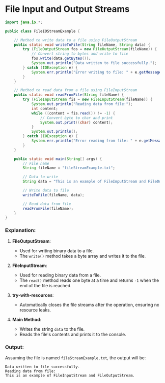 # File Input and Output Streams
```java
import java.io.*;

public class FileIOStreamExample {

    // Method to write data to a file using FileOutputStream
    public static void writeToFile(String fileName, String data) {
        try (FileOutputStream fos = new FileOutputStream(fileName)) {
            // Convert string to bytes and write to file
            fos.write(data.getBytes());
            System.out.println("Data written to file successfully.");
        } catch (IOException e) {
            System.err.println("Error writing to file: " + e.getMessage());
        }
    }

    // Method to read data from a file using FileInputStream
    public static void readFromFile(String fileName) {
        try (FileInputStream fis = new FileInputStream(fileName)) {
            System.out.println("Reading data from file:");
            int content;
            while ((content = fis.read()) != -1) {
                // Convert byte to char and print
                System.out.print((char) content);
            }
            System.out.println();
        } catch (IOException e) {
            System.err.println("Error reading from file: " + e.getMessage());
        }
    }

    public static void main(String[] args) {
        // File name
        String fileName = "fileStreamExample.txt";

        // Data to write
        String data = "This is an example of FileInputStream and FileOutputStream.";

        // Write data to file
        writeToFile(fileName, data);

        // Read data from file
        readFromFile(fileName);
    }
}
```

### Explanation:

1. **FileOutputStream**:
   - Used for writing binary data to a file.
   - The `write()` method takes a byte array and writes it to the file.

2. **FileInputStream**:
   - Used for reading binary data from a file.
   - The `read()` method reads one byte at a time and returns `-1` when the end of the file is reached.

3. **try-with-resources**:
   - Automatically closes the file streams after the operation, ensuring no resource leaks.

4. **Main Method**:
   - Writes the string `data` to the file.
   - Reads the file's contents and prints it to the console.

### Output:
Assuming the file is named `fileStreamExample.txt`, the output will be:

```
Data written to file successfully.
Reading data from file:
This is an example of FileInputStream and FileOutputStream.
```

